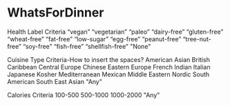 # WhatsForDinner

Health Label Criteria
“vegan”
“vegetarian”
“paleo”
“dairy-free”
“gluten-free”
“wheat-free”
“fat-free”
“low-sugar”
“egg-free”
“peanut-free”
“tree-nut-free”
“soy-free”
“fish-free”
“shellfish-free”
"None"

Cuisine Type Criteria-How to insert the spaces? 
American
Asian
British
Caribbean
Central Europe
Chinese
Eastern Europe
French
Indian
Italian
Japanese
Kosher
Mediterranean
Mexican
Middle Eastern
Nordic
South American
South East Asian
"Any"


Calories Criteria
100-500
500-1000
1000-2000
"Any"